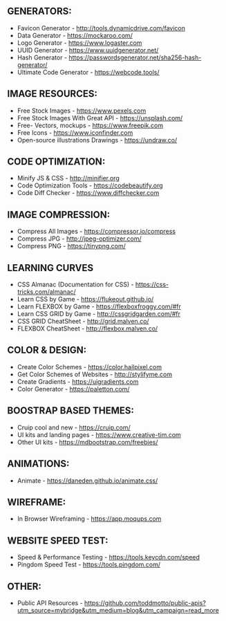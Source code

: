 ## GENERATORS:
* Favicon Generator - http://tools.dynamicdrive.com/favicon		
* Data Generator - https://mockaroo.com/						
* Logo Generator - https://www.logaster.com
* UUID Generator - https://www.uuidgenerator.net/
* Hash Generator - https://passwordsgenerator.net/sha256-hash-generator/
* Ultimate Code Generator - https://webcode.tools/

## IMAGE RESOURCES:
* Free Stock Images - https://www.pexels.com
* Free Stock Images With Great API - https://unsplash.com/
* Free- Vectors, mockups - https://www.freepik.com
* Free Icons - https://www.iconfinder.com
* Open-source illustrations Drawings - https://undraw.co/

## CODE OPTIMIZATION:
* Minify JS & CSS - http://minifier.org
* Code Optimization Tools - https://codebeautify.org
* Code Diff Checker - https://www.diffchecker.com

## IMAGE COMPRESSION:
* Compress All Images - https://compressor.io/compress
* Compress JPG - http://jpeg-optimizer.com/
* Compress PNG - https://tinypng.com/

## LEARNING CURVES
* CSS Almanac (Documentation for CSS) - https://css-tricks.com/almanac/
* Learn CSS by Game - https://flukeout.github.io/
* Learn FLEXBOX by Game - https://flexboxfroggy.com/#fr
* Learn CSS GRID by Game - http://cssgridgarden.com/#fr
* CSS GRID CheatSheet - http://grid.malven.co/
* FLEXBOX CheatSheet - http://flexbox.malven.co/

## COLOR & DESIGN:
* Create Color Schemes - https://color.hailpixel.com
* Get Color Schemes of Websites - http://stylifyme.com
* Create Gradients - https://uigradients.com
* Color Generator - https://paletton.com/

## BOOSTRAP BASED THEMES:
* Cruip cool and new - https://cruip.com/
* UI kits and landing pages - https://www.creative-tim.com
* Other UI kits - https://mdbootstrap.com/freebies/

## ANIMATIONS:
* Animate - https://daneden.github.io/animate.css/

## WIREFRAME:
* In Browser Wireframing - https://app.moqups.com

## WEBSITE SPEED TEST:
* Speed & Performance Testing - https://tools.keycdn.com/speed
* Pingdom Speed Test - https://tools.pingdom.com/

## OTHER:
* Public API Resources - https://github.com/toddmotto/public-apis?utm_source=mybridge&utm_medium=blog&utm_campaign=read_more
